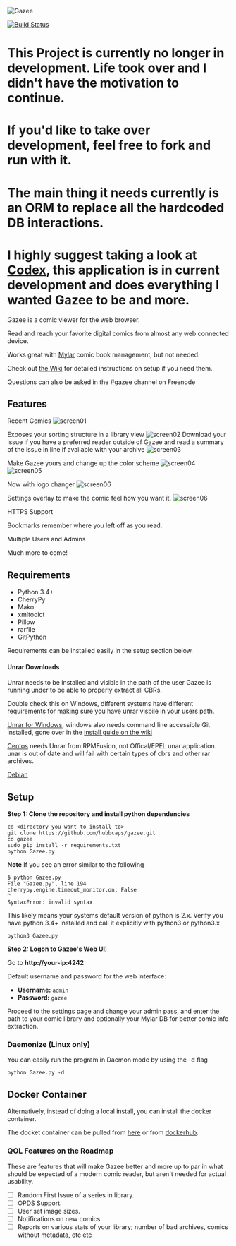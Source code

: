![Gazee](/public/images/logos/red/logo-red-yellow.png)

[![Build Status](https://travis-ci.org/hubbcaps/gazee.svg?branch=master)](https://travis-ci.org/hubbcaps/gazee)

# This Project is currently no longer in development. Life took over and I didn't have the motivation to continue.
# If you'd like to take over development, feel free to fork and run with it.
# The main thing it needs currently is an ORM to replace all the hardcoded DB interactions.

# I highly suggest taking a look at [Codex](https://github.com/ajslater/codex/tree/release/codex), this application is in current development and does everything I wanted Gazee to be and more.

Gazee is a comic viewer for the web browser.

Read and reach your favorite digital comics from almost any web connected device.

Works great with [Mylar](https://github.com/evilhero/mylar) comic book management, but not needed.

Check out [the Wiki](https://github.com/hubbcaps/gazee/wiki) for detailed instructions on setup if you need them.

Questions can also be asked in the #gazee channel on Freenode

## Features

Recent Comics
![screen01](https://i.imgur.com/WiqlTSV.png)

Exposes your sorting structure in a library view
![screen02](https://i.imgur.com/NNn17XR.png)
Download your issue if you have a preferred reader outside of Gazee and read a summary of the issue in line if available with your archive
![screen03](https://i.imgur.com/EbnpMZS.png)

Make Gazee yours and change up the color scheme
![screen04](https://i.imgur.com/OyFsZqE.png)
![screen05](https://i.imgur.com/VkhRvid.png)

Now with logo changer
![screen06](http://i.imgur.com/iIoyalA.gif)

Settings overlay to make the comic feel how you want it.
![screen06](https://i.imgur.com/nE3k7j8.png)

HTTPS Support

Bookmarks remember where you left off as you read.

Multiple Users and Admins

Much more to come!

## Requirements
* Python 3.4+
* CherryPy
* Mako
* xmltodict
* Pillow
* rarfile
* GitPython

Requirements can be installed easily in the setup section below.

#### Unrar Downloads

Unrar needs to be installed and visible in the path of the user Gazee is running under to be able to properly extract all CBRs.

Double check this on Windows, different systems have different requirements for making sure you have unrar visbile in your users path.

[Unrar for Windows](http://www.rarlab.com/rar_add.htm), windows also needs command line accessible Git installed, gone over in the [install guide on the wiki](https://github.com/hubbcaps/gazee/wiki/Windows-Install-Guide)

[Centos](https://www.rpmfind.net/linux/rpm2html/search.php?query=unrar) needs Unrar from RPMFusion, not Offical/EPEL unar application. unar is out of date and will fail with certain types of cbrs and other rar archives.

[Debian](https://packages.debian.org/jessie/unrar)

## Setup

**Step 1: Clone the repository and install python dependencies**

    cd <directory you want to install to>
    git clone https://github.com/hubbcaps/gazee.git
    cd gazee
    sudo pip install -r requirements.txt
    python Gazee.py
    
**Note**
If you see an error similar to the following

    $ python Gazee.py
    File "Gazee.py", line 194
    cherrypy.engine.timeout_monitor.on: False
    ^
    SyntaxError: invalid syntax

This likely means your systems default version of python is 2.x. Verify you have python 3.4+ installed and call it explicitly with python3 or python3.x

    python3 Gazee.py

**Step 2: Logon to Gazee's Web UI**)

  Go to **http://your-ip:4242**
  
  Default username and password for the web interface:
  
  * **Username:** `admin`
  * **Password:** `gazee`
  
  Proceed to the settings page and change your admin pass, and enter the path to your comic library   and optionally your Mylar DB for better comic info extraction.

### Daemonize (Linux only)

You can easily run the program in Daemon mode by using the -d flag

    python Gazee.py -d

## Docker Container

Alternatively, instead of doing a local install, you can install the docker container.

The docket container can be pulled from [here](https://github.com/hubbcaps/docker-gazee) or from [dockerhub](https://hub.docker.com/r/hubcapps/gazee/).

### QOL Features on the Roadmap

These are features that will make Gazee better and more up to par in what should be expected of a modern comic reader, but aren't needed for actual usability.

- [ ] Random First Issue of a series in library.
- [ ] OPDS Support.
- [ ] User set image sizes.
- [ ] Notifications on new comics
- [ ] Reports on various stats of your library; number of bad archives, comics without metadata, etc etc
